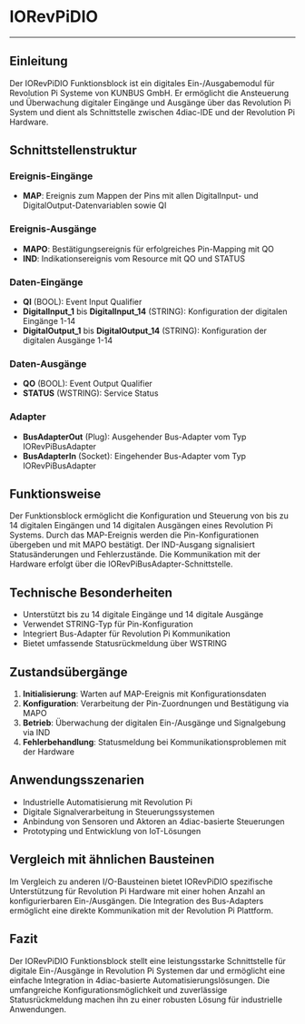 # IORevPiDIO

* * * * * * * * * *

## Einleitung
Der IORevPiDIO Funktionsblock ist ein digitales Ein-/Ausgabemodul für Revolution Pi Systeme von KUNBUS GmbH. Er ermöglicht die Ansteuerung und Überwachung digitaler Eingänge und Ausgänge über das Revolution Pi System und dient als Schnittstelle zwischen 4diac-IDE und der Revolution Pi Hardware.

## Schnittstellenstruktur

### **Ereignis-Eingänge**
- **MAP**: Ereignis zum Mappen der Pins mit allen DigitalInput- und DigitalOutput-Datenvariablen sowie QI

### **Ereignis-Ausgänge**
- **MAPO**: Bestätigungsereignis für erfolgreiches Pin-Mapping mit QO
- **IND**: Indikationsereignis vom Resource mit QO und STATUS

### **Daten-Eingänge**
- **QI** (BOOL): Event Input Qualifier
- **DigitalInput_1** bis **DigitalInput_14** (STRING): Konfiguration der digitalen Eingänge 1-14
- **DigitalOutput_1** bis **DigitalOutput_14** (STRING): Konfiguration der digitalen Ausgänge 1-14

### **Daten-Ausgänge**
- **QO** (BOOL): Event Output Qualifier
- **STATUS** (WSTRING): Service Status

### **Adapter**
- **BusAdapterOut** (Plug): Ausgehender Bus-Adapter vom Typ IORevPiBusAdapter
- **BusAdapterIn** (Socket): Eingehender Bus-Adapter vom Typ IORevPiBusAdapter

## Funktionsweise
Der Funktionsblock ermöglicht die Konfiguration und Steuerung von bis zu 14 digitalen Eingängen und 14 digitalen Ausgängen eines Revolution Pi Systems. Durch das MAP-Ereignis werden die Pin-Konfigurationen übergeben und mit MAPO bestätigt. Der IND-Ausgang signalisiert Statusänderungen und Fehlerzustände. Die Kommunikation mit der Hardware erfolgt über die IORevPiBusAdapter-Schnittstelle.

## Technische Besonderheiten
- Unterstützt bis zu 14 digitale Eingänge und 14 digitale Ausgänge
- Verwendet STRING-Typ für Pin-Konfiguration
- Integriert Bus-Adapter für Revolution Pi Kommunikation
- Bietet umfassende Statusrückmeldung über WSTRING

## Zustandsübergänge
1. **Initialisierung**: Warten auf MAP-Ereignis mit Konfigurationsdaten
2. **Konfiguration**: Verarbeitung der Pin-Zuordnungen und Bestätigung via MAPO
3. **Betrieb**: Überwachung der digitalen Ein-/Ausgänge und Signalgebung via IND
4. **Fehlerbehandlung**: Statusmeldung bei Kommunikationsproblemen mit der Hardware

## Anwendungsszenarien
- Industrielle Automatisierung mit Revolution Pi
- Digitale Signalverarbeitung in Steuerungssystemen
- Anbindung von Sensoren und Aktoren an 4diac-basierte Steuerungen
- Prototyping und Entwicklung von IoT-Lösungen

## Vergleich mit ähnlichen Bausteinen
Im Vergleich zu anderen I/O-Bausteinen bietet IORevPiDIO spezifische Unterstützung für Revolution Pi Hardware mit einer hohen Anzahl an konfigurierbaren Ein-/Ausgängen. Die Integration des Bus-Adapters ermöglicht eine direkte Kommunikation mit der Revolution Pi Plattform.

## Fazit
Der IORevPiDIO Funktionsblock stellt eine leistungsstarke Schnittstelle für digitale Ein-/Ausgänge in Revolution Pi Systemen dar und ermöglicht eine einfache Integration in 4diac-basierte Automatisierungslösungen. Die umfangreiche Konfigurationsmöglichkeit und zuverlässige Statusrückmeldung machen ihn zu einer robusten Lösung für industrielle Anwendungen.